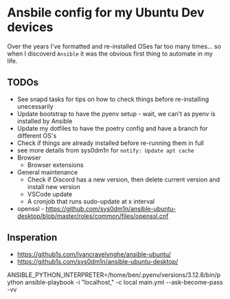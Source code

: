 # Ansbile config for my Ubuntu Dev devices

Over the years I've formatted and re-installed OSes far too many times... so when I discoverd `Ansible` it was the obvious first thing to automate in my life.

## TODOs

- See snapd tasks for tips on how to check things before re-installing unecessarily
- Update bootstrap to have the pyenv setup - wait, we can't as pyenv is installed by Ansible
- Update my dotfiles to have the poetry config and have a branch for different OS's
- Check if things are already installed before re-running them in full
- see more details from sys0dm1n for `notify: Update apt cache`
- Browser
  - Browser extensions
- General maintenance
  - Check if Discord has a new version, then delete current version and install new version
  - VSCode update
  - A cronjob that runs sudo-update at x interval
- openssl - https://github.com/sys0dm1n/ansible-ubuntu-desktop/blob/master/roles/common/files/openssl.cnf

## Insperation

- https://github1s.com/lvancrayelynghe/ansible-ubuntu/
- https://github1s.com/sys0dm1n/ansible-ubuntu-desktop/


ANSIBLE_PYTHON_INTERPRETER=/home/ben/.pyenv/versions/3.12.8/bin/python ansible-playbook -i "localhost," -c local main.yml --ask-become-pass -vv
